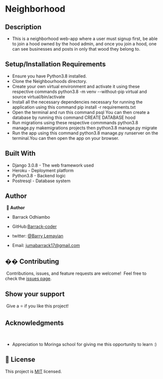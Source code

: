 # Neighborhood


## Description
- This is a neighborhood web-app where a user must signup first, be able to join a hood owned by the hood admin, and once you join a hood, one can see businesses and posts in only that wood they belong to.

## Setup/Installation Requirements

- Ensure you have Python3.8 installed.
- Clone the Neighbourhoods directory.
- Create your own virtual environment and activate it using these respective commands python3.8 -m venv --without-pip virtual and source virtual/bin/activate
- Install all the necessary dependencies necessary for running the application using this command pip install -r requirements.txt
- Open the terminal and run this command psql You can then create a database by running this command CREATE DATABASE hood
- Run migrations using these respective commmands python3.8 manage.py makemigrations projects then python3.8 manage.py migrate
- Run the app using this command python3.8 manage.py runserver on the terminal.You can then open the app on your browser.

## Built With
- Django 3.0.8 - The web framework used
- Heroku - Deployment platform
- Python3.8 - Backend logic
- Postresql - Database system

## Author
​
👤 **Author**

- Barrack Odhiambo

- GitHub:[Barrack-coder](https://github.com/Barrack-coder)
- twitter: [@Barry Lemayian](https://twitter.com/Barrylemayian)
- Email: jumabarrack17@gmail.com
​
​
​
## �� Contributing
​
Contributions, issues, and feature requests are welcome!
​
Feel free to check the [issues page](ISSUE_TEMPLATE/feature_request.md).
​
## Show your support
​
Give a ⭐️ if you like this project!
​
## Acknowledgments
​
- Appreciation to  Moringa school for giving me this opportunity to learn :)
​
## 📝 License

This project is [MIT](LICENSE) licensed.